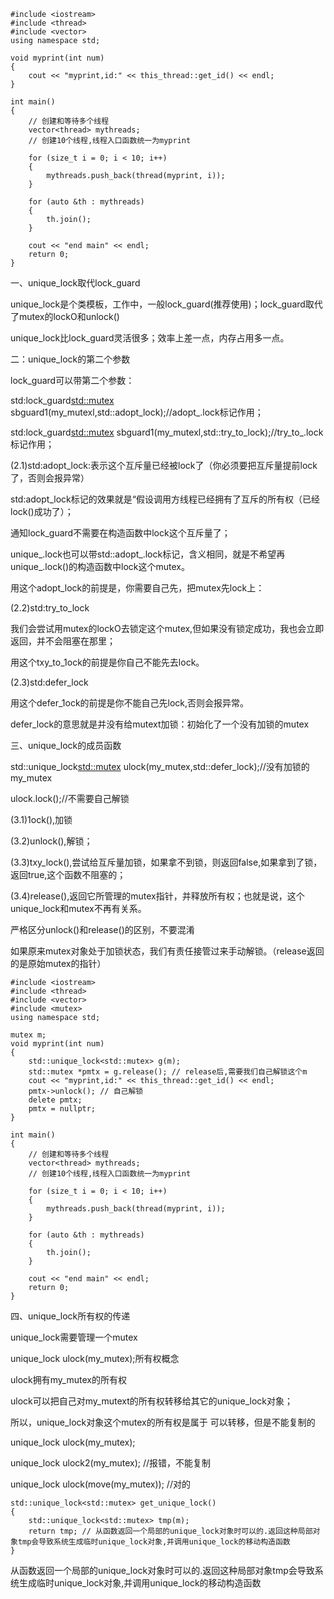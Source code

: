 ```
#include <iostream>
#include <thread>
#include <vector>
using namespace std;

void myprint(int num)
{
    cout << "myprint,id:" << this_thread::get_id() << endl;
}

int main()
{
    // 创建和等待多个线程
    vector<thread> mythreads;
    // 创建10个线程,线程入口函数统一为myprint

    for (size_t i = 0; i < 10; i++)
    {
        mythreads.push_back(thread(myprint, i));
    }

    for (auto &th : mythreads)
    {
        th.join();
    }

    cout << "end main" << endl;
    return 0;
}
```

一、unique_lock取代lock_guard

unique_lock是个类模板，工作中，一般lock_guard(推荐使用)；lock_guard取代了mutex的lockO和unlock()

unique_lock比lock_guard灵活很多；效率上差一点，内存占用多一点。

二：unique_lock的第二个参数

lock_guard可以带第二个参数：

std:lock_guard<std::mutex>  sbguard1(my_mutexl,std::adopt_lock);//adopt_.lock标记作用；

std:lock_guard<std::mutex>  sbguard1(my_mutexl,std::try_to_lock);//try_to_.lock标记作用；

(2.1)std:adopt_lock:表示这个互斥量已经被lock了（你必须要把互斥量提前lock了，否则会报异常）

std:adopt_lock标记的效果就是“假设调用方线程已经拥有了互斥的所有权（已经lock()成功了）；

通知lock_guard不需要在构造函数中lock这个互斥量了；

unique_.lock也可以带std::adopt_.lock标记，含义相同，就是不希望再unique_.lock()的构造函数中lock这个mutex。

用这个adopt_lock的前提是，你需要自己先，把mutex先lock上：

(2.2)std:try_to_lock

我们会尝试用mutex的lockO去锁定这个mutex,但如果没有锁定成功，我也会立即返回，并不会阻塞在那里；

用这个txy_to_1ock的前提是你自己不能先去lock。

(2.3)std:defer_lock

用这个defer_1ock的前提是你不能自己先lock,否则会报异常。

defer_lock的意思就是并没有给mutext加锁：初始化了一个没有加锁的mutex

三、unique_lock的成员函数

std::unique_lock<std::mutex> ulock(my_mutex,std::defer_lock);//没有加锁的my_mutex

ulock.lock();//不需要自己解锁

(3.1)1ock(),加锁

(3.2)unlock(),解锁；

(3.3)txy_lock(),尝试给互斥量加锁，如果拿不到锁，则返回false,如果拿到了锁，返回true,这个函数不阻塞的；

(3.4)release(),返回它所管理的mutex指针，并释放所有权；也就是说，这个unique_lock和mutex不再有关系。

严格区分unlock()和release()的区别，不要混淆

如果原来mutex对象处于加锁状态，我们有责任接管过来手动解锁。（release返回的是原始mutex的指针）

```
#include <iostream>
#include <thread>
#include <vector>
#include <mutex>
using namespace std;

mutex m;
void myprint(int num)
{
    std::unique_lock<std::mutex> g(m);
    std::mutex *pmtx = g.release(); // release后,需要我们自己解锁这个m
    cout << "myprint,id:" << this_thread::get_id() << endl;
    pmtx->unlock(); // 自己解锁
    delete pmtx;
    pmtx = nullptr;
}

int main()
{
    // 创建和等待多个线程
    vector<thread> mythreads;
    // 创建10个线程,线程入口函数统一为myprint

    for (size_t i = 0; i < 10; i++)
    {
        mythreads.push_back(thread(myprint, i));
    }

    for (auto &th : mythreads)
    {
        th.join();
    }

    cout << "end main" << endl;
    return 0;
}
```

四、unique_lock所有权的传递

unique_lock需要管理一个mutex

unique_lock<mutex> ulock(my_mutex);所有权概念

ulock拥有my_mutex的所有权

ulock可以把自己对my_mutext的所有权转移给其它的unique_lock对象；

所以，unique_lock对象这个mutex的所有权是属于  可以转移，但是不能复制的

unique_lock<mutex> ulock(my_mutex);

unique_lock<mutex> ulock2(my_mutex);   //报错，不能复制

unique_lock<mutex> ulock(move(my_mutex));  //对的

```
std::unique_lock<std::mutex> get_unique_lock()
{
    std::unique_lock<std::mutex> tmp(m);
    return tmp; // 从函数返回一个局部的unique_lock对象时可以的.返回这种局部对象tmp会导致系统生成临时unique_lock对象,并调用unique_lock的移动构造函数
}
```

从函数返回一个局部的unique_lock对象时可以的.返回这种局部对象tmp会导致系统生成临时unique_lock对象,并调用unique_lock的移动构造函数